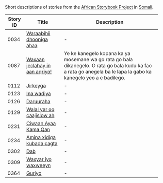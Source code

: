 Short descriptions of stories from the [African Storybook Project](http://my.africanstorybook.org) in [Somali](https://github.com/global-asp/asp-source/tree/master/so).

Story ID | Title | Description
-------- | ----- | -----------
0034 | [Waraabihii dhooniga ahaa](http://my.africanstorybook.org/stories/waraabihii-dhooniga-ahaa-0) | -
0087 | [Waxaan jeclahay in aan aqriyo!](http://my.africanstorybook.org/stories/waxaan-jeclahay-aan-aqriyo) | Ye ke kanegelo kopana ka ya mosemane wa go rata go bala dikanegelo. O rata go bala kudu ka fao a rata go anegela ba le lapa la gabo ka kanegelo yeo a e badilego.
0112 | [Jirkeyga](http://my.africanstorybook.org/stories/jirkeyga) | -
0123 | [Ina wadiya](http://my.africanstorybook.org/stories/ina-wadiya) | -
0126 | [Daruuraha](http://my.africanstorybook.org/stories/daruuraha) | -
0129 | [Walal yar oo caajislow ah](http://my.africanstorybook.org/stories/walal-yar-oo-caajislow-ah) | -
0231 | [Ciwaan Ayaa Kama Qan](http://my.africanstorybook.org/stories/ciwaan-ayaa-kama-qan) | -
0234 | [Amina xidiga kubada cagta](http://my.africanstorybook.org/stories/amina-xidiga-kubada-cagta) | -
0302 | [Dab](http://my.africanstorybook.org/stories/dab) | -
0309 | [Waxyar iyo waxweeyn](http://my.africanstorybook.org/stories/waxyar-iyo-waxweeyn) | -
0364 | [Guriyo](http://my.africanstorybook.org/stories/guriyo) | -
